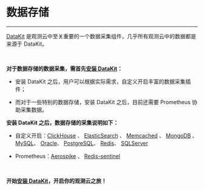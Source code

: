 # 数据存储
---

[DataKit](../../datakit/) 是观测云中至关重要的一个数据采集组件，几乎所有观测云中的数据都是来源于 DataKit。

<br/>

**对于数据存储的数据采集，需首先[安装 DataKit](../../datakit/datakit-install.md)：**

- 安装 DataKit 之后，用户可以根据实际需求，自定义开启丰富的数据采集插件；

- 而对于一些特别的数据存储，安装 DataKit 之后，目前还需要 Prometheus 协助采集数据。



**安装 DataKit 之后，数据存储的采集说明如下：**

- 自定义开启：[ClickHouse](clickhouse.md) 、 [ElasticSearch](elasticsearch.md) 、 [Memcached](memcached.md) 、 [MongoDB](mongodb.md) 、 [MySQL](mysql.md)、 [Oracle](oracle.md)、 [PostgreSQL](postgresql.md)、 [Redis](redis.md)、 [SQLServer](sqlserver.md)


- Prometheus：[Aerospike](aerospike.md) 、 [Redis-sentinel](redis-sentinel.md)

<br/>

**开始[安装 DataKit](../../datakit/datakit-install.md)，开启你的观测云之旅！**


